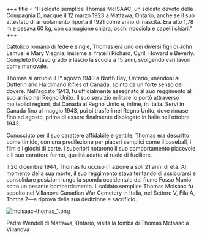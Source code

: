 +++
title = "Il soldato semplice Thomas McISAAC, un soldato devoto della Compagnia D, nacque il 12 marzo 1923 a Mattawa, Ontario, anche se il suo attestato di arruolamento riporta il 1921 come anno di nascita. Era alto 1,78 m e pesava 60 kg, con carnagione chiara, occhi nocciola e capelli chiari."
+++

Cattolico romano di fede e single, Thomas era uno dei diversi figli di John Lemuel e Mary Viegnia, insieme ai fratelli Richard, Cyril, Howard e Beverly. 
Completò l’ottavo grado e lasciò la scuola a 15 anni, svolgendo vari lavori come manovale.

Thomas si arruolò il 1° agosto 1940 a North Bay, Ontario, unendosi ai Dufferin and Haldimand Rifles of Canada, spinto da un forte senso del dovere. Nell’agosto 1943, fu ufficialmente assegnato al suo reggimento al suo arrivo nel Regno Unito. 
Il suo servizio militare lo portò attraverso molteplici regioni, dal Canada al Regno Unito e, infine, in Italia. Servì in Canada fino al maggio 1943, poi si trasferì nel Regno Unito, dove rimase fino ad agosto, prima di essere finalmente dispiegato in Italia nell’ottobre 1943.

Conosciuto per il suo carattere affidabile e gentile, Thomas era descritto come timido, con una predilezione per piaceri semplici come il baseball, i film e i giochi di carte. I superiori notarono il suo comportamento piacevole e il suo carattere fermo, qualità adatte al ruolo di fuciliere.

Il 20 dicembre 1944, Thomas fu ucciso in azione a soli 21 anni di età. 
Al momento della sua morte, il suo reggimento stava tentando di assicurarsi e consolidare posizioni lungo la sponda occidentale del fiume Fosso Munio, sotto un pesante bombardamento. 
Il soldato semplice Thomas McIsaac fu sepolto nel Villanova Canadian War Cemetery in Italia, nel Settore V, Fila A, Tomba 7—a riprova della sua dedizione e sacrificio.

![mcisaac-thomas_1.png](/images/Soldiers/mcisaac-thomas_1.png)


Padre Wendell di Mattawa, Ontario, visita la tomba di Thomas McIsaac a Villanova
